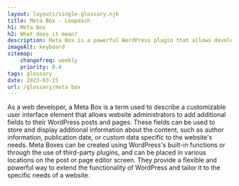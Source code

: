 ```yaml
--- 
layout: layouts/single-glossary.njk
title: Meta Box - Loopdash
h1: Meta Box
h2: What does it mean?
description: Meta Box is a powerful WordPress plugin that allows developers to easily create custom meta boxes and fields for posts, pages, and custom post types.
imageAlt: keyboard
sitemap:
	changefreq: weekly
	priority: 0.4
tags: glossary
date: 2023-03-15
url: /glossary/meta box
---
```


As a web developer, a Meta Box is a term used to describe a customizable user interface element that allows website administrators to add additional fields to their WordPress posts and pages. These fields can be used to store and display additional information about the content, such as author information, publication date, or custom data specific to the website's needs. Meta Boxes can be created using WordPress's built-in functions or through the use of third-party plugins, and can be placed in various locations on the post or page editor screen. They provide a flexible and powerful way to extend the functionality of WordPress and tailor it to the specific needs of a website.
